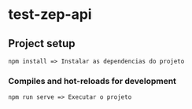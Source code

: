# test-zep-api

## Project setup
```
npm install => Instalar as dependencias do projeto
```

### Compiles and hot-reloads for development
```
npm run serve => Executar o projeto
```
